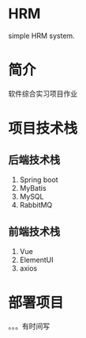 # HRM
simple HRM system.
# 简介
软件综合实习项目作业
# 项目技术栈
## 后端技术栈
1. Spring boot
2. MyBatis
3. MySQL
4. RabbitMQ
## 前端技术栈
1. Vue
3. ElementUI
2. axios

# 部署项目
。。。有时间写

